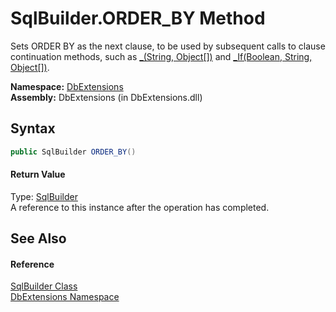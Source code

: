SqlBuilder.ORDER_BY Method
==========================
Sets ORDER BY as the next clause, to be used by subsequent calls to clause continuation methods, such as [_(String, Object[])][1] and [_If(Boolean, String, Object[])][2].

**Namespace:** [DbExtensions][3]  
**Assembly:** DbExtensions (in DbExtensions.dll)

Syntax
------

```csharp
public SqlBuilder ORDER_BY()
```

#### Return Value
Type: [SqlBuilder][4]  
A reference to this instance after the operation has completed.

See Also
--------

#### Reference
[SqlBuilder Class][4]  
[DbExtensions Namespace][3]  

[1]: _.md
[2]: _If.md
[3]: ../README.md
[4]: README.md